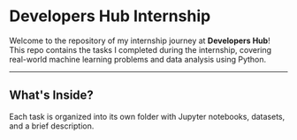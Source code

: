 # Developers Hub Internship

Welcome to the repository of my internship journey at **Developers Hub**!  
This repo contains the tasks I completed during the internship, covering real-world machine learning problems and data analysis using Python.

---

##  What's Inside?

Each task is organized into its own folder with Jupyter notebooks, datasets, and a brief description.


